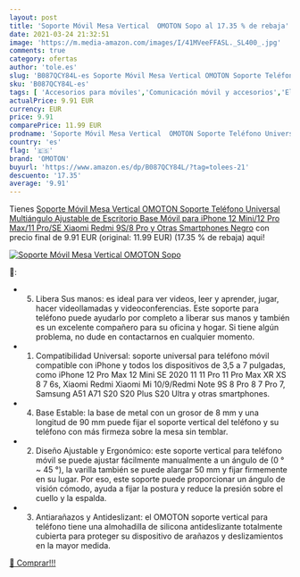 ```yaml
---
layout: post
title: 'Soporte Móvil Mesa Vertical  OMOTON Sopo al 17.35 % de rebaja'
date: 2021-03-24 21:32:51
image: 'https://m.media-amazon.com/images/I/41MVeeFFASL._SL400_.jpg'
comments: true
category: ofertas
author: 'tole.es'
slug: 'B087QCY84L-es Soporte Móvil Mesa Vertical OMOTON Soporte Teléfono...'
sku: 'B087QCY84L-es'
tags: [ 'Accesorios para móviles','Comunicación móvil y accesorios','Electrónica','Soportes para móviles','iphone','omoton', ]
actualPrice: 9.91 EUR
currency: EUR
price: 9.91
comparePrice: 11.99 EUR
prodname: 'Soporte Móvil Mesa Vertical  OMOTON Soporte Teléfono Universal Multiángulo Ajustable de Escritorio  Base Móvil para iPhone 12 Mini/12 Pro Max/11 Pro/SE  Xiaomi Redmi 9S/8 Pro y Otras Smartphones Negro'
country: 'es'
flag: '🇪🇸'
brand: 'OMOTON'
buyurl: 'https://www.amazon.es/dp/B087QCY84L/?tag=tolees-21'
descuento: '17.35'
average: '9.91'
---
```


Tienes [Soporte Móvil Mesa Vertical  OMOTON Soporte Teléfono Universal Multiángulo Ajustable de Escritorio  Base Móvil para iPhone 12 Mini/12 Pro Max/11 Pro/SE  Xiaomi Redmi 9S/8 Pro y Otras Smartphones Negro](https://www.amazon.es/dp/B087QCY84L/?tag=tolees-21) con precio final de  9.91 EUR (original: 11.99 EUR) (17.35 %  de rebaja) aqui!

[![Soporte Móvil Mesa Vertical  OMOTON Sopo](https://m.media-amazon.com/images/I/41MVeeFFASL._SL400_.jpg)](https://www.amazon.es/dp/B087QCY84L/?tag=tolees-21)

🔎:

- 5. Libera Sus manos: es ideal para ver videos, leer y aprender, jugar, hacer videollamadas y videoconferencias. Este soporte para teléfono puede ayudarlo por completo a liberar sus manos y también es un excelente compañero para su oficina y hogar. Si tiene algún problema, no dude en contactarnos en cualquier momento.
- 1. Compatibilidad Universal: soporte universal para teléfono móvil compatible con iPhone y todos los dispositivos de 3,5 a 7 pulgadas, como iPhone 12 Pro Max 12 Mini SE 2020 11 11 Pro 11 Pro Max XR XS 8 7 6s, Xiaomi Redmi Xiaomi Mi 10/9/Redmi Note 9S 8 Pro 8 7 Pro 7, Samsung A51 A71 S20 S20 Plus S20 Ultra y otras smartphones.
- 4. Base Estable: la base de metal con un grosor de 8 mm y una longitud de 90 mm puede fijar el soporte vertical del teléfono y su teléfono con más firmeza sobre la mesa sin temblar.
- 2. Diseño Ajustable y Ergonómico: este soporte vertical para teléfono móvil se puede ajustar fácilmente manualmente a un ángulo de (0 ° ~ 45 °), la varilla también se puede alargar 50 mm y fijar firmemente en su lugar. Por eso, este soporte puede proporcionar un ángulo de visión cómodo, ayuda a fijar la postura y reduce la presión sobre el cuello y la espalda.
- 3. Antiarañazos y Antideslizant: el OMOTON soporte vertical para teléfono tiene una almohadilla de silicona antideslizante totalmente cubierta para proteger su dispositivo de arañazos y deslizamientos en la mayor medida.

[🛒 Comprar!!!](https://www.amazon.es/dp/B087QCY84L/?tag=tolees-21)

